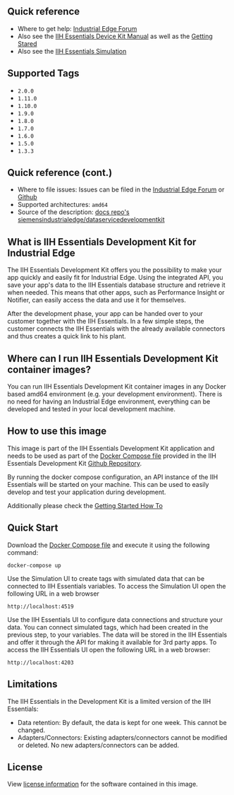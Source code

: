 ## Quick reference

- Where to get help: [Industrial Edge Forum](https://forum.industrial-edge.siemens.cloud/)
- Also see the [IIH Essentials Device Kit Manual](https://github.com/industrial-edge/data-service-device-kit) as well as the [Getting Stared](https://github.com/industrial-edge/iih-essentials-development-kit)
- Also see the [IIH Essentials Simulation](https://hub.docker.com/r/siemensindustrialedge/dataservicesimulation) 

## Supported Tags

- `2.0.0`
- `1.11.0`
- `1.10.0`
- `1.9.0`
- `1.8.0`
- `1.7.0`
- `1.6.0`
- `1.5.0`
- `1.3.3`

## Quick reference (cont.)

- Where to file issues: Issues can be filed in the [Industrial Edge Forum](https://forum.industrial-edge.siemens.cloud/) or [Github](https://github.com/industrial-edge/iih-essentials-development-kit/issues)
- Supported architectures: `amd64`
- Source of the description: [docs repo's siemensindustrialedge/dataservicedevelopmentkit](https://github.com/industrial-edge/iih-essentials-development-kit/tree/main/docs/dockerhub)

## What is IIH Essentials Development Kit for Industrial Edge

The IIH Essentials Development Kit offers you the possibility to make your app quickly and easily fit for Industrial Edge. Using the integrated API, you save your app's data to the IIH Essentials database structure and retrieve it when needed. This means that other apps, such as Performance Insight or Notifier, can easily access the data and use it for themselves.

After the development phase, your app can be handed over to your customer together with the IIH Essentials. In a few simple steps, the customer connects the IIH Essentials with the already available connectors and thus creates a quick link to his plant.

## Where can I run IIH Essentials Development Kit container images?

You can run IIH Essentials Development Kit container images in any  Docker based amd64 environment (e.g. your development environment).
There is no need  for having an Industrial Edge environment, everything can be developed and tested in your local development machine.

## How to use this image

This image is part of the IIH Essentials Development Kit application and needs to be used as part of the [Docker Compose file](https://github.com/industrial-edge/iih-essentials-development-kit/blob/main/docker-compose.example.yml) provided in the IIH Essentials Development Kit [Github Repository](https://github.com/industrial-edge/iih-essentials-development-kit).

By running the docker compose configuration, an API instance of the IIH Essentials will be started on your machine. This can be used to easily develop and test your application during development.

Additionally please check the [Getting Started How To](https://github.com/industrial-edge/data-service-device-kit-getting-started)

## Quick Start

Download the [Docker Compose file](https://github.com/industrial-edge/iih-essentials-development-kit/blob/main/docker-compose.example.yml) and execute it using the following command:

```
docker-compose up
```

Use the Simulation UI to create tags with simulated data that can be connected to IIH Essentials variables. To access the Simulation UI open the following URL in a web browser

```
http://localhost:4519
```

Use the IIH Essentials UI to configure data connections and structure your data. You can connect simulated tags, which had been created in the previous step, to your variables. The data will be stored in the IIH Essentials and offer it through the API for making it available for 3rd party apps. To access the IIH Essentials UI open the following URL in a web browser:

```
http://localhost:4203
```

## Limitations

The IIH Essentials in the Development Kit is a limited version of the IIH Essentials:

- Data retention: By default, the data is kept for one week. This cannot be changed.
- Adapters/Connectors: Existing adapters/connectors cannot be modified or deleted. No new adapters/connectors can be added.

## License

View [license information](https://github.com/industrial-edge/iih-essentials-development-kit/blob/main/docs/dockerhub/LICENSE.md) for the software contained in this image.
